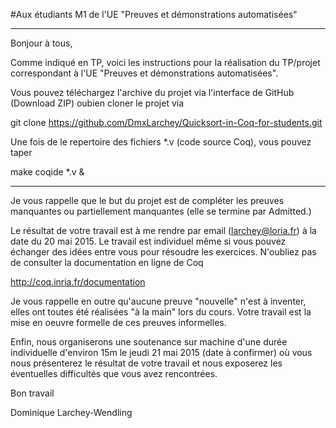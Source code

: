 #Aux étudiants M1 de l'UE "Preuves et démonstrations automatisées"

---------------------------

Bonjour à tous,

Comme indiqué en TP, voici les instructions pour la réalisation
du TP/projet correspondant à l'UE "Preuves et démonstrations
automatisées".

Vous pouvez téléchargez l'archive du projet via l'interface
de GitHub (Download ZIP) oubien cloner le projet via

git clone https://github.com/DmxLarchey/Quicksort-in-Coq-for-students.git

Une fois de le repertoire des fichiers *.v (code source Coq),
vous pouvez taper

make
coqide *.v &

---------------------------

Je vous rappelle que le but du projet est de compléter les
preuves manquantes ou partiellement manquantes (elle se
termine par Admitted.)

Le résultat de votre travail est à me rendre par email
(larchey@loria.fr) à la date du 20 mai 2015. Le travail
est individuel même si vous pouvez échanger des idées
entre vous pour résoudre les exercices. N'oubliez pas
de consulter la documentation en ligne de Coq

http://coq.inria.fr/documentation

Je vous rappelle en outre qu'aucune preuve "nouvelle" n'est
à inventer, elles ont toutes été réalisées "à la main" lors du
cours. Votre travail est la mise en oeuvre formelle de ces
preuves informelles.

Enfin, nous organiserons une soutenance sur machine d'une
durée individuelle d'environ 15m le jeudi 21 mai 2015
(date à confirmer) où vous nous présenterez le résultat de
votre travail et nous exposerez les éventuelles difficultés
que vous avez rencontrées.

Bon travail

Dominique Larchey-Wendling

